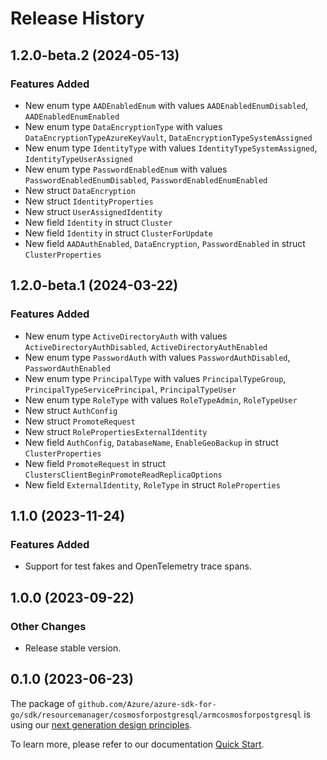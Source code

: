 # Release History

## 1.2.0-beta.2 (2024-05-13)
### Features Added

- New enum type `AADEnabledEnum` with values `AADEnabledEnumDisabled`, `AADEnabledEnumEnabled`
- New enum type `DataEncryptionType` with values `DataEncryptionTypeAzureKeyVault`, `DataEncryptionTypeSystemAssigned`
- New enum type `IdentityType` with values `IdentityTypeSystemAssigned`, `IdentityTypeUserAssigned`
- New enum type `PasswordEnabledEnum` with values `PasswordEnabledEnumDisabled`, `PasswordEnabledEnumEnabled`
- New struct `DataEncryption`
- New struct `IdentityProperties`
- New struct `UserAssignedIdentity`
- New field `Identity` in struct `Cluster`
- New field `Identity` in struct `ClusterForUpdate`
- New field `AADAuthEnabled`, `DataEncryption`, `PasswordEnabled` in struct `ClusterProperties`


## 1.2.0-beta.1 (2024-03-22)
### Features Added

- New enum type `ActiveDirectoryAuth` with values `ActiveDirectoryAuthDisabled`, `ActiveDirectoryAuthEnabled`
- New enum type `PasswordAuth` with values `PasswordAuthDisabled`, `PasswordAuthEnabled`
- New enum type `PrincipalType` with values `PrincipalTypeGroup`, `PrincipalTypeServicePrincipal`, `PrincipalTypeUser`
- New enum type `RoleType` with values `RoleTypeAdmin`, `RoleTypeUser`
- New struct `AuthConfig`
- New struct `PromoteRequest`
- New struct `RolePropertiesExternalIdentity`
- New field `AuthConfig`, `DatabaseName`, `EnableGeoBackup` in struct `ClusterProperties`
- New field `PromoteRequest` in struct `ClustersClientBeginPromoteReadReplicaOptions`
- New field `ExternalIdentity`, `RoleType` in struct `RoleProperties`


## 1.1.0 (2023-11-24)
### Features Added

- Support for test fakes and OpenTelemetry trace spans.


## 1.0.0 (2023-09-22)
### Other Changes

- Release stable version.

## 0.1.0 (2023-06-23)

The package of `github.com/Azure/azure-sdk-for-go/sdk/resourcemanager/cosmosforpostgresql/armcosmosforpostgresql` is using our [next generation design principles](https://azure.github.io/azure-sdk/general_introduction.html).

To learn more, please refer to our documentation [Quick Start](https://aka.ms/azsdk/go/mgmt).